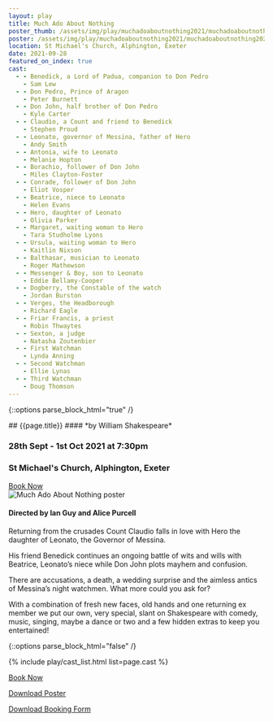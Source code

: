```yaml
---
layout: play
title: Much Ado About Nothing
poster_thumb: /assets/img/play/muchadoaboutnothing2021/muchadoaboutnothing2021thumb.jpg
poster: /assets/img/play/muchadoaboutnothing2021/muchadoaboutnothing2021poster.jpg
location: St Michael's Church, Alphington, Exeter
date: 2021-09-28
featured_on_index: true
cast:
  - - Benedick, a Lord of Padua, companion to Don Pedro
    - Sam Lew
  - - Don Pedro, Prince of Aragon
    - Peter Burnett
  - - Don John, half brother of Don Pedro
    - Kyle Carter
  - - Claudio, a Count and friend to Benedick
    - Stephen Proud
  - - Leonato, governor of Messina, father of Hero
    - Andy Smith
  - - Antonia, wife to Leonato
    - Melanie Hopton
  - - Borachio, follower of Don John
    - Miles Clayton-Foster
  - - Conrade, follower of Don John
    - Eliot Vosper
  - - Beatrice, niece to Leonato
    - Helen Evans
  - - Hero, daughter of Leonato
    - Olivia Parker
  - - Margaret, waiting woman to Hero
    - Tara Studholme Lyons
  - - Ursula, waiting woman to Hero
    - Kaitlin Nixson
  - - Balthasar, musician to Leonato
    - Roger Mathewson
  - - Messenger & Boy, son to Leonato
    - Eddie Bellamy-Cooper
  - - Dogberry, the Constable of the watch
    - Jordan Burston
  - - Verges, the Headborough
    - Richard Eagle
  - - Friar Francis, a priest
    - Robin Thwaytes
  - - Sexton, a judge
    - Natasha Zoutenbier
  - - First Watchman
    - Lynda Anning
  - - Second Watchman
    - Ellie Lynas
  - - Third Watchman
    - Doug Thomson
---
```


{::options parse_block_html="true" /}

<div class="jumbotron">
## {{page.title}}
#### *by William Shakespeare*
<h3> <i class="far fa-calendar-alt"></i> 28th Sept - 1st Oct 2021 at 7:30pm</h3>
<h3> <i class="fas fa-map-marker-alt"></i> St Michael's Church, Alphington, Exeter</h3>
<a class="btn btn-primary" href="{{ site.social_links.ticketsource }}" role="button">Book Now</a>
</div>

<div class="row text-center">
<div class="col-1">
</div>
<div class="col-10">
<img class="img-fluid" src="{{ "/assets/img/play/muchadoaboutnothing2021/muchadoaboutnothing2021poster.jpg" | relative_url }}" alt="Much Ado About Nothing poster" />
</div>
<div class="col-1">
</div>
</div>

#### Directed by Ian Guy and Alice Purcell

Returning from the crusades Count Claudio falls in love with Hero the daughter of Leonato, the Governor of Messina. 

His friend Benedick continues an ongoing battle of wits and wills with Beatrice, Leonato’s niece while Don John plots mayhem and confusion. 

There are accusations, a death, a wedding surprise and the aimless antics of Messina’s night watchmen. What more could you ask for?

With a combination of fresh new faces, old hands and one returning ex member we put our own, very special, slant on Shakespeare with comedy, music, singing, maybe a dance or two and a few hidden extras to keep you entertained!


{::options parse_block_html="false" /}

{% include play/cast_list.html list=page.cast %}

<p class="text-center"><a class="btn btn-primary" href="{{ site.social_links.ticketsource }}" role="button">Book Now</a></p>
<p class="text-center"><a href="{{ "/assets/img/play/muchadoaboutnothing2021/muchadoaboutnothing2021poster.jpg" | relative_url}}" role="button">Download Poster</a></p>
<p class="text-center"><a href="{{ "/assets/img/play/muchadoaboutnothing2021/muchadoaboutnothing2021bookingform.pdf" | relative_url }}" role="button">Download Booking Form</a></p>
